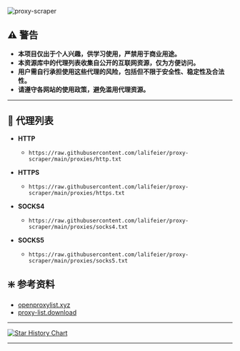 ![proxy-scraper](https://socialify.git.ci/lalifeier/proxy-scraper/image?description=1&descriptionEditable=%E8%87%AA%E5%8A%A8%E6%9B%B4%E6%96%B0%E4%BB%A3%E7%90%86%E5%88%97%E8%A1%A8%20(HTTP%2C%20HTTPS%2C%20SOCKS4%2C%20SOCKS5)%20&forks=1&language=1&name=1&owner=1&pattern=Circuit%20Board&stargazers=1&theme=Auto)

## ⚠️ 警告

- **本项目仅出于个人兴趣，供学习使用，严禁用于商业用途。**
- **本资源库中的代理列表收集自公开的互联网资源，仅为方便访问。**
- **用户需自行承担使用这些代理的风险，包括但不限于安全性、稳定性及合法性。**
- **请遵守各网站的使用政策，避免滥用代理资源。**

---

## 🔗 代理列表

- **HTTP**
  - `https://raw.githubusercontent.com/lalifeier/proxy-scraper/main/proxies/http.txt`

- **HTTPS**
  - `https://raw.githubusercontent.com/lalifeier/proxy-scraper/main/proxies/https.txt`

- **SOCKS4**
  - `https://raw.githubusercontent.com/lalifeier/proxy-scraper/main/proxies/socks4.txt`

- **SOCKS5**
  - `https://raw.githubusercontent.com/lalifeier/proxy-scraper/main/proxies/socks5.txt`

## ❇️ 参考资料

- [openproxylist.xyz](https://api.openproxylist.xyz)
- [proxy-list.download](https://www.proxy-list.download)

---

[![Star History Chart](https://api.star-history.com/svg?repos=lalifeier/proxy-scraper&type=Date)](https://star-history.com/#lalifeier/proxy-scraper)

---
